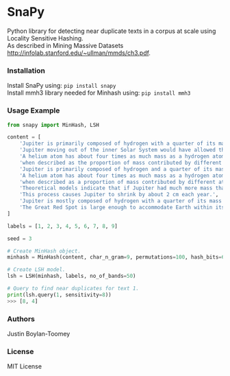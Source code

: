 # SnaPy
Python library for detecting near duplicate texts in a corpus at scale using Locality Sensitive Hashing.<br>
As described in Mining Massive Datasets http://infolab.stanford.edu/~ullman/mmds/ch3.pdf.

### Installation
Install SnaPy using: `pip install snapy`<br>
Install mmh3 library needed for Minhash using: `pip install mmh3`

### Usage Example
``` python
from snapy import MinHash, LSH

content = [
    'Jupiter is primarily composed of hydrogen with a quarter of its mass being helium',
    'Jupiter moving out of the inner Solar System would have allowed the formation of inner planets.',
    'A helium atom has about four times as much mass as a hydrogen atom, so the composition changes '
    'when described as the proportion of mass contributed by different atoms.',
    'Jupiter is primarily composed of hydrogen and a quarter of its mass being helium',
    'A helium atom has about four times as much mass as a hydrogen atom and the composition changes '
    'when described as a proportion of mass contributed by different atoms.',
    'Theoretical models indicate that if Jupiter had much more mass than it does at present, it would shrink.',
    'This process causes Jupiter to shrink by about 2 cm each year.',
    'Jupiter is mostly composed of hydrogen with a quarter of its mass being helium',
    'The Great Red Spot is large enough to accommodate Earth within its boundaries.'
]

labels = [1, 2, 3, 4, 5, 6, 7, 8, 9]

seed = 3

# Create MinHash object.
minhash = MinHash(content, char_n_gram=9, permutations=100, hash_bits=64, method='universal', seed=3)

# Create LSH model.
lsh = LSH(minhash, labels, no_of_bands=50)

# Query to find near duplicates for text 1.
print(lsh.query(1, sensitivity=8))
>>> [8, 4]

```

### Authors
Justin Boylan-Toomey

### License
MIT License
